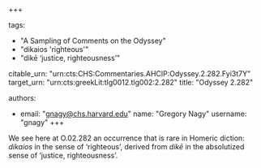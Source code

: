 +++

tags:
- "A Sampling of Comments on the Odyssey"
- "dikaios &#39;righteous&#39;"
- "dikē ‘justice, righteousness’"

citable_urn: "urn:cts:CHS:Commentaries.AHCIP:Odyssey.2.282.Fyi3t7Y"
target_urn: "urn:cts:greekLit:tlg0012.tlg002:2.282"
title: "Odyssey 2.282"

authors:
- email: "gnagy@chs.harvard.edu"
  name: "Gregory Nagy"
  username: "gnagy"
+++

<p>We see here at O.02.282 an occurrence that is rare in Homeric diction: <em>dikaios</em> in the sense of ‘righteous’, derived from <em>dikē</em> in the absolutized sense of ‘justice, righteousness’. </p>